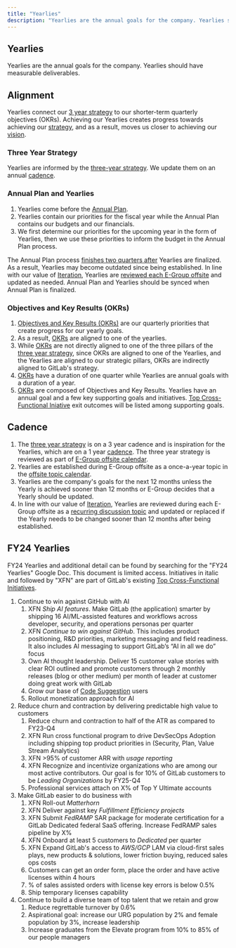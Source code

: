 ```yaml
---
title: "Yearlies"
description: "Yearlies are the annual goals for the company. Yearlies should have measurable deliverables."
---
```


## Yearlies

Yearlies are the annual goals for the company. Yearlies should have measurable deliverables.

## Alignment

Yearlies connect our [3 year strategy](/company/strategy/) to our shorter-term quarterly objectives (OKRs). Achieving our Yearlies creates progress towards achieving our [strategy](/company/strategy/), and as a result, moves us closer to achieving our [vision](/company/vision/).

### Three Year Strategy

Yearlies are informed by the [three-year strategy](/company/strategy/). We update them on an annual [cadence](/company/cadence/).

### Annual Plan and Yearlies

1. Yearlies come before the [Annual Plan](/handbook/finance/financial-planning-and-analysis/#plan).
1. Yearlies contain our priorities for the fiscal year while the Annual Plan contains our budgets and our financials.
1. We first determine our priorities for the upcoming year in the form of Yearlies, then we use these priorities to inform the budget in the Annual Plan process.

The Annual Plan process [finishes two quarters after](https://about.gitlab.com/company/offsite/#offsite-topic-calendar) Yearlies are finalized. As a result, Yearlies may become outdated since being established. In line with our value of [Iteration](https://about.gitlab.com/handbook/values/#iteration), Yearlies are [reviewed each E-Group offsite](https://about.gitlab.com/company/offsite/#recurring-discussion-topics) and updated as needed. Annual Plan and Yearlies should be synced when Annual Plan is finalized.

### Objectives and Key Results (OKRs)

1. [Objectives and Key Results (OKRs)](/company/okrs/) are our quarterly priorities that create progress for our yearly goals.
1. As a result, [OKRs](/company/okrs/) are aligned to one of the yearlies.
1. While [OKRs](/company/okrs/) are not directly aligned to one of the three pillars of the [three year strategy](/company/strategy/#three-year-strategy), since OKRs are aligned to one of the Yearlies, and the Yearlies are aligned to our strategic pillars, OKRs are indirectly aligned to GitLab's strategy.
1. [OKRs](/company/okrs/) have a duration of one quarter while Yearlies are annual goals with a duration of a year.
1. [OKRs](/company/okrs/) are composed of Objectives and Key Results. Yearlies have an annual goal and a few key supporting goals and initiatives. [Top Cross-Functional Iniative](/company/top-cross-functional-initiatives/) exit outcomes will be listed among supporting goals.

## Cadence

1. The [three year strategy](/company/strategy/#three-year-strategy) is on a 3 year cadence and is inspiration for the Yearlies, which are on a 1 year [cadence](/company/cadence/#year). The three year strategy is reviewed as part of [E-Group offsite calendar](/company/offsite/#offsite-topic-calendar).
1. Yearlies are established during E-Group offsite as a once-a-year topic in the [offsite topic calendar](https://about.gitlab.com/company/offsite/#offsite-topic-calendar).
1. Yearlies are the company's goals for the next 12 months unless the Yearly is achieved sooner than 12 months or E-Group decides that a Yearly should be updated.
1. In line with our value of [Iteration](https://about.gitlab.com/handbook/values/#iteration), Yearlies are reviewed during each E-Group offsite as a [recurring discussion topic](/company/offsite/#recurring-discussion-topics) and updated or replaced if the Yearly needs to be changed sooner than 12 months after being established.

## FY24 Yearlies

FY24 Yearlies and additional detail can be found by searching for the "FY24 Yearlies" Google Doc. This document is limited access. Initiatives in italic and followed by "XFN" are part of GitLab's existing [Top Cross-Functional Initiatives](/company/top-cross-functional-initiatives).

1. Continue to win against GitHub with AI
    1. XFN *Ship AI features*. Make GitLab (the application) smarter by shipping 16 AI/ML-assisted features and workflows across developer, security, and operations personas per quarter
    1. XFN *Continue to win against GitHub*. This includes product positioning, R&D priorities, marketing messaging and field readiness. It also includes AI messaging to support GitLab’s “AI in all we do” focus
    1. Own AI thought leadership. Deliver 15 customer value stories with clear ROI outlined and promote customers through 2 monthly releases (blog or other medium) per month of leader at customer doing great work with GitLab
    1. Grow our base of [Code Suggestion](https://docs.gitlab.com/ee/user/project/repository/code_suggestions.html) users
    1. Rollout monetization approach for AI
1. Reduce churn and contraction by delivering predictable high value to customers
    1. Reduce churn and contraction to half of the ATR as compared to FY23-Q4
    1. XFN Run cross functional program to drive DevSecOps Adoption including shipping top product priorities in (Security, Plan, Value Stream Analytics)
    1. XFN >95% of customer ARR with *usage reporting*
    1. XFN Recognize and incentivize organizations who are among our most active contributors. Our goal is for 10% of GitLab customers to be *Leading Organizations* by FY25-Q4
    1. Professional services attach on X% of Top Y Ultimate accounts
1. Make GitLab easier to do business with
    1. XFN Roll-out *Matterhorn*
    1. XFN Deliver against key *Fulfillment Efficiency projects*
    1. XFN Submit *FedRAMP* SAR package for moderate certification for a GitLab Dedicated federal SaaS offering. Increase FedRAMP sales pipeline by X%
    1. XFN Onboard at least 5 customers to *Dedicated* per quarter
    1. XFN Expand GitLab's access to *AWS/GCP* LAM via cloud-first sales plays, new products & solutions, lower friction buying, reduced sales ops costs
    1. Customers can get an order form, place the order and have active licenses within 4 hours
    1. % of sales assisted orders with license key errors is below 0.5%
    1. Ship temporary licenses capability
1. Continue to build a diverse team of top talent that we retain and grow
    1. Reduce regrettable turnover by 0.6%
    1. Aspirational goal: increase our URG population by 2% and female population by 3%, increase leadership
    1. Increase graduates from the Elevate program from 10% to 85% of our people managers
